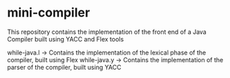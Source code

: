 # mini-compiler
This repository contains the implementation of  the front end of a Java Compiler built using YACC and Flex tools

while-java.l -> Contains the implementation of the lexical phase of the compiler, built using Flex
while-java.y -> Contains the implementation of the parser of the compiler, built using YACC
